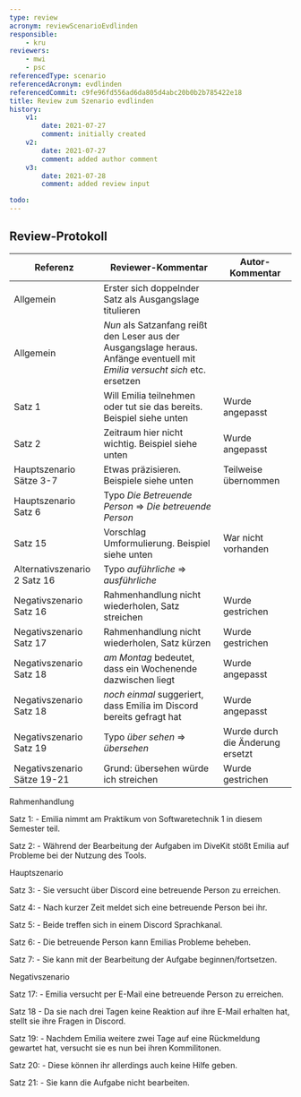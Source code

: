 ```yaml
---
type: review
acronym: reviewScenarioEvdlinden
responsible:
    - kru
reviewers:
    - mwi
    - psc
referencedType: scenario
referencedAcronym: evdlinden
referencedCommit: c9fe96fd556ad6da805d4abc20b0b2b785422e18
title: Review zum Szenario evdlinden
history:
    v1:
        date: 2021-07-27
        comment: initially created
    v2:
        date: 2021-07-27
        comment: added author comment
	v3:
		date: 2021-07-28
		comment: added review input

todo:
---
```



## Review-Protokoll

| Referenz | Reviewer-Kommentar | Autor-Kommentar |
|------------|------------------|-----------------|
| Allgemein | Erster sich doppelnder Satz als Ausgangslage titulieren | |
| Allgemein | _Nun_ als Satzanfang reißt den Leser aus der Ausgangslage heraus. Anfänge eventuell mit _Emilia versucht sich_ etc. ersetzen | |
| Satz 1 | Will Emilia teilnehmen oder tut sie das bereits. Beispiel siehe unten | Wurde angepasst |
| Satz 2 | Zeitraum hier nicht wichtig. Beispiel siehe unten | Wurde angepasst|
| Hauptszenario Sätze 3-7 | Etwas präzisieren. Beispiele siehe unten | Teilweise übernommen |
| Hauptszenario Satz 6 | Typo _Die Betreuende Person_ => _Die betreuende Person_ | |
| Satz 15 | Vorschlag Umformulierung. Beispiel siehe unten | War nicht vorhanden |
| Alternativszenario 2 Satz 16 | Typo _auführliche_ => _ausführliche_ | |
| Negativszenario Satz 16 | Rahmenhandlung nicht wiederholen, Satz streichen | Wurde gestrichen |
| Negativszenario Satz 17 | Rahmenhandlung nicht wiederholen, Satz kürzen |Wurde gestrichen  |
| Negativszenario Satz 18 | _am Montag_ bedeutet, dass ein Wochenende dazwischen liegt | Wurde angepasst |
| Negativszenario Satz 18 | _noch einmal_ suggeriert, dass Emilia im Discord bereits gefragt hat | Wurde angepasst |
| Negativszenario Satz 19 | Typo _über sehen_ => _übersehen_ | Wurde durch die Änderung ersetzt |
| Negativszenario Sätze 19-21 | Grund: übersehen würde ich streichen | Wurde gestrichen |

Rahmenhandlung

Satz 1:
	- Emilia nimmt am Praktikum von Softwaretechnik 1 in diesem Semester teil.

Satz 2:
	- Während der Bearbeitung der Aufgaben im DiveKit stößt Emilia auf Probleme bei der Nutzung des Tools.

Hauptszenario

Satz 3:
	- Sie versucht über Discord eine betreuende Person zu erreichen.

Satz 4:
	- Nach kurzer Zeit meldet sich eine betreuende Person bei ihr.

Satz 5:
	- Beide treffen sich in einem Discord Sprachkanal.

Satz 6:
	- Die betreuende Person kann Emilias Probleme beheben.

Satz 7:
	- Sie kann mit der Bearbeitung der Aufgabe beginnen/fortsetzen.


Negativszenario

Satz 17:
	- Emilia versucht per E-Mail eine betreuende Person zu erreichen.

Satz 18
	- Da sie nach drei Tagen keine Reaktion auf ihre E-Mail erhalten hat, stellt sie ihre Fragen in Discord.

Satz 19:
	- Nachdem Emilia weitere zwei Tage auf eine Rückmeldung gewartet hat, versucht sie es nun bei ihren Kommilitonen.

Satz 20:
	- Diese können ihr allerdings auch keine Hilfe geben.

Satz 21:
	- Sie kann die Aufgabe nicht bearbeiten. 